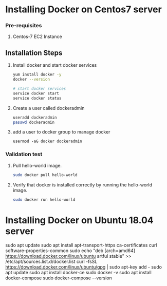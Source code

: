 # Installing Docker on Centos7 server

### Pre-requisites
1. Centos-7 EC2 Instance

## Installation Steps

1. Install docker and start docker services
   ```sh 
   yum install docker -y
   docker --version 
   
   # start docker services
   service docker start
   service docker status
   ```
1. Create a user called dockeradmin
   ```sh
   useradd dockeradmin
   passwd dockeradmin
   ```
1. add a user to docker group to manage docker 
   ```
   usermod -aG docker dockeradmin
   ```

### Validation test

1. Pull hello-world image.
   ```sh
   sudo docker pull hello-world
   ```


2. Verify that docker is installed correctly by running the hello-world image.
   ```sh
   sudo docker run hello-world
   ```

# Installing Docker on Ubuntu 18.04 server

sudo apt update
sudo apt install apt-transport-https ca-certificates curl software-properties-common
sudo echo "deb [arch=amd64] https://download.docker.com/linux/ubuntu artful stable" >> /etc/apt/sources.list.d/docker.list
curl -fsSL https://download.docker.com/linux/ubuntu/gpg | sudo apt-key add -
sudo apt update
sudo apt install docker-ce
sudo docker -v
sudo apt install docker-compose
sudo docker-compose --version
